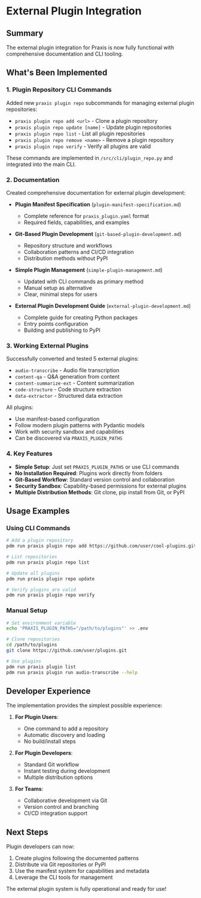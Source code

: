 # External Plugin Integration

## Summary

The external plugin integration for Praxis is now fully functional with comprehensive documentation and CLI tooling.

## What's Been Implemented

### 1. Plugin Repository CLI Commands

Added new `praxis plugin repo` subcommands for managing external plugin repositories:

- `praxis plugin repo add <url>` - Clone a plugin repository
- `praxis plugin repo update [name]` - Update plugin repositories
- `praxis plugin repo list` - List all plugin repositories
- `praxis plugin repo remove <name>` - Remove a plugin repository
- `praxis plugin repo verify` - Verify all plugins are valid

These commands are implemented in `/src/cli/plugin_repo.py` and integrated into the main CLI.

### 2. Documentation

Created comprehensive documentation for external plugin development:

- **Plugin Manifest Specification** (`plugin-manifest-specification.md`)
  - Complete reference for `praxis_plugin.yaml` format
  - Required fields, capabilities, and examples

- **Git-Based Plugin Development** (`git-based-plugin-development.md`)
  - Repository structure and workflows
  - Collaboration patterns and CI/CD integration
  - Distribution methods without PyPI

- **Simple Plugin Management** (`simple-plugin-management.md`)
  - Updated with CLI commands as primary method
  - Manual setup as alternative
  - Clear, minimal steps for users

- **External Plugin Development Guide** (`external-plugin-development.md`)
  - Complete guide for creating Python packages
  - Entry points configuration
  - Building and publishing to PyPI

### 3. Working External Plugins

Successfully converted and tested 5 external plugins:
- `audio-transcribe` - Audio file transcription
- `content-qa` - Q&A generation from content
- `content-summarize-ext` - Content summarization
- `code-structure` - Code structure extraction
- `data-extractor` - Structured data extraction

All plugins:
- Use manifest-based configuration
- Follow modern plugin patterns with Pydantic models
- Work with security sandbox and capabilities
- Can be discovered via `PRAXIS_PLUGIN_PATHS`

### 4. Key Features

- **Simple Setup**: Just set `PRAXIS_PLUGIN_PATHS` or use CLI commands
- **No Installation Required**: Plugins work directly from folders
- **Git-Based Workflow**: Standard version control and collaboration
- **Security Sandbox**: Capability-based permissions for external plugins
- **Multiple Distribution Methods**: Git clone, pip install from Git, or PyPI

## Usage Examples

### Using CLI Commands

```bash
# Add a plugin repository
pdm run praxis plugin repo add https://github.com/user/cool-plugins.git

# List repositories
pdm run praxis plugin repo list

# Update all plugins
pdm run praxis plugin repo update

# Verify plugins are valid
pdm run praxis plugin repo verify
```

### Manual Setup

```bash
# Set environment variable
echo 'PRAXIS_PLUGIN_PATHS="/path/to/plugins"' >> .env

# Clone repositories
cd /path/to/plugins
git clone https://github.com/user/plugins.git

# Use plugins
pdm run praxis plugin list
pdm run praxis plugin run audio-transcribe --help
```

## Developer Experience

The implementation provides the simplest possible experience:

1. **For Plugin Users**: 
   - One command to add a repository
   - Automatic discovery and loading
   - No build/install steps

2. **For Plugin Developers**:
   - Standard Git workflow
   - Instant testing during development
   - Multiple distribution options

3. **For Teams**:
   - Collaborative development via Git
   - Version control and branching
   - CI/CD integration support

## Next Steps

Plugin developers can now:
1. Create plugins following the documented patterns
2. Distribute via Git repositories or PyPI
3. Use the manifest system for capabilities and metadata
4. Leverage the CLI tools for management

The external plugin system is fully operational and ready for use!